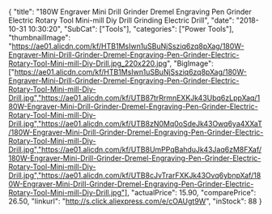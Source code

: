 {
	"title": "180W Engraver Mini Drill Grinder Dremel Engraving Pen Grinder Electric Rotary Tool Mini-mill Diy Drill Grinding Electric Drill",
	"date": "2018-10-31 10:30:20",
	"SubCat": ["Tools"],
	"categories": ["Power Tools"],
	"thumbnailImage": "https://ae01.alicdn.com/kf/HTB1MsIwn1uSBuNjSsziq6zq8pXag/180W-Engraver-Mini-Drill-Grinder-Dremel-Engraving-Pen-Grinder-Electric-Rotary-Tool-Mini-mill-Diy-Drill.jpg_220x220.jpg",
	"BigImage": ["https://ae01.alicdn.com/kf/HTB1MsIwn1uSBuNjSsziq6zq8pXag/180W-Engraver-Mini-Drill-Grinder-Dremel-Engraving-Pen-Grinder-Electric-Rotary-Tool-Mini-mill-Diy-Drill.jpg","https://ae01.alicdn.com/kf/UTB87trRrmnEXKJk43Ubq6zLppXaq/180W-Engraver-Mini-Drill-Grinder-Dremel-Engraving-Pen-Grinder-Electric-Rotary-Tool-Mini-mill-Diy-Drill.jpg","https://ae01.alicdn.com/kf/UTB8zN0Mq0oSdeJk43Owq6ya4XXaT/180W-Engraver-Mini-Drill-Grinder-Dremel-Engraving-Pen-Grinder-Electric-Rotary-Tool-Mini-mill-Diy-Drill.jpg","https://ae01.alicdn.com/kf/UTB8UmPPqBahduJk43Jaq6zM8FXaf/180W-Engraver-Mini-Drill-Grinder-Dremel-Engraving-Pen-Grinder-Electric-Rotary-Tool-Mini-mill-Diy-Drill.jpg","https://ae01.alicdn.com/kf/UTB8cJvTrarFXKJk43Ovq6ybnpXaf/180W-Engraver-Mini-Drill-Grinder-Dremel-Engraving-Pen-Grinder-Electric-Rotary-Tool-Mini-mill-Diy-Drill.jpg"],
	"actualPrice": 15.90,
	"comparePrice": 26.50,
	"linkurl": "http://s.click.aliexpress.com/e/cOAUgt9W",
	"inStock": 88
}
